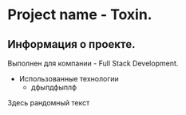 # Project name - Toxin.

## Информация о проекте.

Выполнен для компании - Full Stack Development.
+ Использованные технологии
  - дфыпдфыплф
  


Здесь рандомный текст
